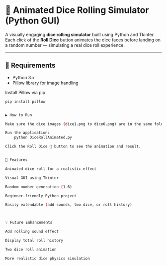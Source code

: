 # 🎲 Animated Dice Rolling Simulator (Python GUI)

A visually engaging **dice rolling simulator** built using Python and Tkinter.  
Each click of the **Roll Dice** button animates the dice faces before landing on a random number — simulating a real dice roll experience.

---

## 🧰 Requirements

- Python 3.x
- Pillow library for image handling

Install Pillow via pip:

```bash
pip install pillow


▶️ How to Run

Make sure the dice images (dice1.png to dice6.png) are in the same folder as DiceRollAnimated.py.

Run the application:
    python DiceRollAnimated.py

Click the Roll Dice 🎲 button to see the animation and result.


🧩 Features

Animated dice roll for a realistic effect

Visual GUI using Tkinter

Random number generation (1–6)

Beginner-friendly Python project

Easily extendable (add sounds, two dice, or roll history)



💡 Future Enhancements

Add rolling sound effect

Display total roll history

Two dice roll animation

More realistic dice physics simulation